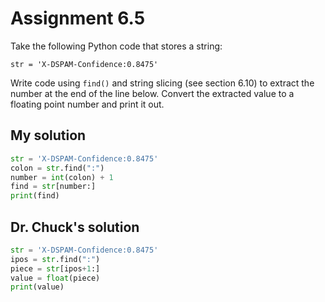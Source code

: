 # Assignment 6.5
Take the following Python code that stores a string:

`str = 'X-DSPAM-Confidence:0.8475'`

Write code using `find()` and string slicing (see section 6.10) to extract the number at the end of the line below.
Convert the extracted value to a floating point number and print it out.

## My solution
```Python
str = 'X-DSPAM-Confidence:0.8475'
colon = str.find(":")
number = int(colon) + 1
find = str[number:]
print(find)
```

## Dr. Chuck's solution
```Python
str = 'X-DSPAM-Confidence:0.8475'
ipos = str.find(":")
piece = str[ipos+1:]
value = float(piece)
print(value)
```
